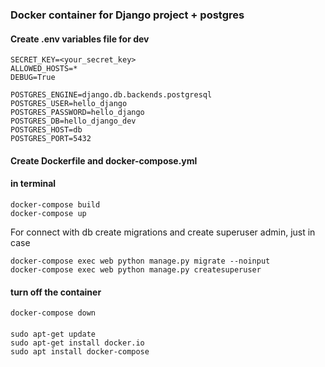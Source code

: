 ### Docker container for Django project + postgres
#### Create .env variables file for dev
```
SECRET_KEY=<your_secret_key>
ALLOWED_HOSTS=*
DEBUG=True

POSTGRES_ENGINE=django.db.backends.postgresql
POSTGRES_USER=hello_django
POSTGRES_PASSWORD=hello_django
POSTGRES_DB=hello_django_dev
POSTGRES_HOST=db
POSTGRES_PORT=5432

```
#### Create Dockerfile and docker-compose.yml
#### in terminal
```
docker-compose build
docker-compose up
```
For connect with db create migrations and create superuser admin, just in case
```
docker-compose exec web python manage.py migrate --noinput
docker-compose exec web python manage.py createsuperuser 
```
#### turn off the container
```
docker-compose down
```

####
```
sudo apt-get update
sudo apt-get install docker.io
sudo apt install docker-compose
```